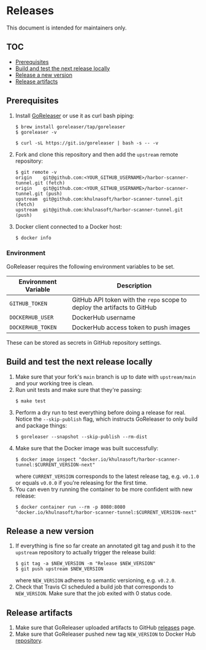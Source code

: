 # Releases

This document is intended for maintainers only.

## TOC

- [Prerequisites](#prerequisites)
- [Build and test the next release locally](#build-and-test-the-next-release-locally)
- [Release a new version](#release-a-new-version)
- [Release artifacts](#release-artifacts)

## Prerequisites

1. Install [GoReleaser](https://goreleaser.com/) or use it as curl bash piping:
   ```
   $ brew install goreleaser/tap/goreleaser
   $ goreleaser -v
   ```
   ```
   $ curl -sL https://git.io/goreleaser | bash -s -- -v
   ```
2. Fork and clone this repository and then add the `upstream` remote repository:
   ```
   $ git remote -v
   origin    git@github.com:<YOUR_GITHUB_USERNAME>/harbor-scanner-tunnel.git (fetch)
   origin    git@github.com:<YOUR_GITHUB_USERNAME>/harbor-scanner-tunnel.git (push)
   upstream  git@github.com:khulnasoft/harbor-scanner-tunnel.git (fetch)
   upstream  git@github.com:khulnasoft/harbor-scanner-tunnel.git (push)
   ```
3. Docker client connected to a Docker host:
   ```
   $ docker info
   ```

### Environment

GoReleaser requires the following environment variables to be set.

| Environment Variable | Description |
|----------------------|-------------|
| `GITHUB_TOKEN`       | GitHub API token with the `repo` scope to deploy the artifacts to GitHub |
| `DOCKERHUB_USER`     | DockerHub username |
| `DOCKERHUB_TOKEN`    | DockerHub access token to push images |

These can be stored as secrets in GitHub repository settings.

## Build and test the next release locally

1. Make sure that your fork's `main` branch is up to date with `upstream/main` and your working tree is clean.
2. Run unit tests and make sure that they're passing:
   ```
   $ make test
   ```
3. Perform a dry run to test everything before doing a release for real. Notice the `--skip-publish` flag, which
   instructs GoReleaser to only build and package things:
   ```
   $ goreleaser --snapshot --skip-publish --rm-dist
   ```
4. Make sure that the Docker image was built successfully:
   ```
   $ docker image inspect "docker.io/khulnasoft/harbor-scanner-tunnel:$CURRENT_VERSION-next"
   ```
   where `CURRENT_VERSION` corresponds to the latest release tag, e.g. `v0.1.0` or equals `v0.0.0` if you're releasing
   for the first time.
5. You can even try running the container to be more confident with new release:
   ```
   $ docker container run --rm -p 8080:8080 "docker.io/khulnasoft/harbor-scanner-tunnel:$CURRENT_VERSION-next"
   ```

## Release a new version

1. If everything is fine so far create an annotated git tag and push it to the `upstream` repository to actually
   trigger the release build:
   ```
   $ git tag -a $NEW_VERSION -m "Release $NEW_VERSION"
   $ git push upstream $NEW_VERSION
   ```
   where `NEW_VERSION` adheres to semantic versioning, e.g. `v0.2.0`.
2. Check that Travis CI scheduled a build job that corresponds to `NEW_VERSION`. Make sure that the job exited with 0 status code.

## Release artifacts

1. Make sure that GoReleaser uploaded artifacts to GitHub [releases](https://github.com/khulnasoft/harbor-scanner-tunnel/releases) page.
2. Make sure that GoReleaser pushed new tag `NEW_VERSION` to Docker Hub [repository](https://hub.docker.com/r/khulnasoft/harbor-scanner-tunnel/tags).
